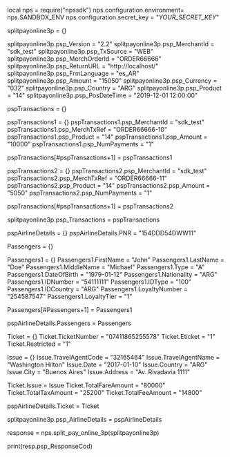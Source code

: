 local nps = require("npssdk")
nps.configuration.environment= nps.SANDBOX_ENV
nps.configuration.secret_key = "_YOUR_SECRET_KEY_"


splitpayonline3p = {}

splitpayonline3p.psp_Version = "2.2"
splitpayonline3p.psp_MerchantId = "sdk_test"
splitpayonline3p.psp_TxSource = "WEB"
splitpayonline3p.psp_MerchOrderId = "ORDER66666"
splitpayonline3p.psp_ReturnURL = "http://localhost/"
splitpayonline3p.psp_FrmLanguage = "es_AR"
splitpayonline3p.psp_Amount = "15050"
splitpayonline3p.psp_Currency = "032"
splitpayonline3p.psp_Country = "ARG"
splitpayonline3p.psp_Product = "14"
splitpayonline3p.psp_PosDateTime = "2019-12-01 12:00:00"

pspTransactions = {}

pspTransactions1 = {}
pspTransactions1.psp_MerchantId = "sdk_test"
pspTransactions1.psp_MerchTxRef = "ORDER66666-10"
pspTransactions1.psp_Product = "14"
pspTransactions1.psp_Amount = "10000"
pspTransactions1.psp_NumPayments = "1"

pspTransactions[#pspTransactions+1] = pspTransactions1

pspTransactions2 = {}
pspTransactions2.psp_MerchantId = "sdk_test"
pspTransactions2.psp_MerchTxRef = "ORDER66666-11"
pspTransactions2.psp_Product = "14"
pspTransactions2.psp_Amount = "5050"
pspTransactions2.psp_NumPayments = "1"

pspTransactions[#pspTransactions+1] = pspTransactions2

splitpayonline3p.psp_Transactions = pspTransactions

pspAirlineDetails = {}
pspAirlineDetails.PNR = "154DDD54DWW11"

Passengers = {}

Passengers1 = {}
Passengers1.FirstName = "John"
Passengers1.LastName = "Doe"
Passengers1.MiddleName = "Michael"
Passengers1.Type = "A"
Passengers1.DateOfBirth = "1979-01-12"
Passengers1.Nationality = "ARG"
Passengers1.IDNumber = "54111111"
Passengers1.IDType = "100"
Passengers1.IDCountry = "ARG"
Passengers1.LoyaltyNumber = "254587547"
Passengers1.LoyaltyTier = "1"

Passengers[#Passengers+1] = Passengers1

pspAirlineDetails.Passengers = Passengers

Ticket = {}
Ticket.TicketNumber = "07411865255578"
Ticket.Eticket = "1"
Ticket.Restricted = "1"

Issue = {}
Issue.TravelAgentCode = "32165464"
Issue.TravelAgentName = "Washington Hilton"
Issue.Date = "2017-01-10"
Issue.Country = "ARG"
Issue.City = "Buenos Aires"
Issue.Address = "Av. Rivadavia 1111"

Ticket.Issue = Issue
Ticket.TotalFareAmount = "80000"
Ticket.TotalTaxAmount = "25200"
Ticket.TotalFeeAmount = "14800"

pspAirlineDetails.Ticket = Ticket

splitpayonline3p.psp_AirlineDetails = pspAirlineDetails

response = nps.split_pay_online_3p(splitpayonline3p)

print(resp.psp_ResponseCod)
